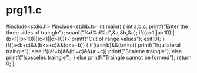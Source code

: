 # prg11.c
#include<stdio.h>
#include<stdlib.h>
int main()
{
int a,b,c;
printf("Enter the three sides of traingle");
scanf("%d%d%d",&a,&b,&c);
if((a<1||a>10)||(b<1||b>10)||(c<1||c>10))
{
printf("Out of range values");
exit(0);
}
if((a<b+c)&&(b<a+c)&&(c<a+b))
{
if((a==b)&&(b==c))
printf("Equilateral traingle");
else if((a!=b)&&(b!=c)&&(a!=c))
printf("Scalene traingle");
else
printf("Isosceles traingle");
}
else
printf("Traingle cannot be formed");
return 0;
}
